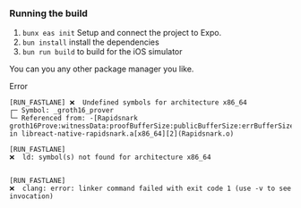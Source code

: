 
### Running the build
1. `bunx eas init` Setup and connect the project to Expo.
2. `bun install` install the dependencies
3. `bun run build` to build for the iOS simulator

You can you any other package manager you like.

Error

```
[RUN_FASTLANE] ❌  Undefined symbols for architecture x86_64
┌─ Symbol: _groth16_prover
└─ Referenced from: -[Rapidsnark groth16Prove:witnessData:proofBufferSize:publicBufferSize:errBufferSize:resolve:reject:] in libreact-native-rapidsnark.a[x86_64][2](Rapidsnark.o)

[RUN_FASTLANE] 
❌  ld: symbol(s) not found for architecture x86_64


[RUN_FASTLANE] 
❌  clang: error: linker command failed with exit code 1 (use -v to see invocation)
```